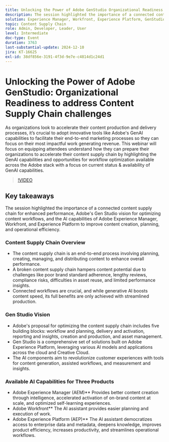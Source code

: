 ```yaml
---
title: Unlocking the Power of Adobe GenStudio Organizational Readiness to address Content Supply Chain challenges
description: The session highlighted the importance of a connected content supply chain for enhanced performance, Adobe's Gen Studio vision for optimizing content workflows, and the AI capabilities of Adobe Experience Manager, Workfront, and Experience Platform to improve content creation, planning, and operational efficiency.
solution: Experience Manager, Workfront, Experience Platform, GenStudio for Performance Marketing
topic: Content Supply Chain
role: Admin, Developer, Leader, User
level: Intermediate
doc-type: Event
duration: 3763
last-substantial-update: 2024-12-10
jira: KT-16625
exl-id: 38df856e-3191-4f3d-9e7e-c4814d1c24d1
---
```

# Unlocking the Power of Adobe GenStudio: Organizational Readiness to address Content Supply Chain challenges

As organizations look to accelerate their content production and delivery processes, it’s crucial to adopt innovative tools like Adobe's GenAI capabilities to facilitate their end-to-end marketing processes so they can focus on their most impactful work generating revenue. This webinar will focus on equipping attendees understand how they can prepare their organizations to accelerate their content supply chain by highlighting the GenAI capabilities and opportunities for workflow optimization available across the Adobe stack with a focus on current status & availability of GenAI capabilities.

>[!VIDEO](https://video.tv.adobe.com/v/3440932/?learn=on&enablevpops)

## Key takeaways

The session highlighted the importance of a connected content supply chain for enhanced performance, Adobe's Gen Studio vision for optimizing content workflows, and the AI capabilities of Adobe Experience Manager, Workfront, and Experience Platform to improve content creation, planning, and operational efficiency.

### Content Supply Chain Overview

* The content supply chain is an end-to-end process involving planning, creating, managing, and distributing content to enhance overall performance.
* A broken content supply chain hampers content potential due to challenges like poor brand standard adherence, lengthy reviews, compliance risks, difficulties in asset reuse, and limited performance insights.
* Connected workflows are crucial, and while generative AI boosts content speed, its full benefits are only achieved with streamlined production.

### Gen Studio Vision

* Adobe's proposal for optimizing the content supply chain includes five building blocks: workflow and planning, delivery and activation, reporting and insights, creation and production, and asset management.
* Gen Studio is a comprehensive set of solutions built on Adobe Experience Platform, leveraging various AI models and applications across the cloud and Creative Cloud.
* The AI components aim to revolutionize customer experiences with tools for content generation, assisted workflows, and measurement and insights.

### Available AI Capabilities for Three Products

* Adobe Experience Manager (AEM)** Provides better content creation through intelligence, accelerated activation of on-brand content at scale, and optimized self-learning experiences.
* Adobe Workfront** The AI assistant provides easier planning and execution of work.
* Adobe Experience Platform (AEP)** The AI assistant democratizes access to enterprise data and metadata, deepens knowledge, improves product efficiency, increases productivity, and streamlines operational workflows.
